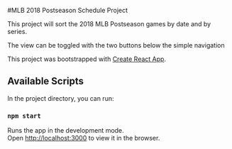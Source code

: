 #MLB 2018 Postseason Schedule Project

This project will sort the 2018 MLB Postseason games by date and by series.

The view can be toggled with the two buttons below the simple navigation 

This project was bootstrapped with [Create React App](https://github.com/facebook/create-react-app).

## Available Scripts

In the project directory, you can run:

### `npm start`

Runs the app in the development mode.<br>
Open [http://localhost:3000](http://localhost:3000) to view it in the browser.

